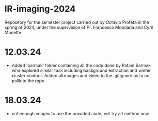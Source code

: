 # IR-imaging-2024
Repository for the semester project carried out by Octavio Profeta in the spring of 2024, under the supervision of Pr. Francesco Mondada and Cyril Monette


# 12.03.24

- Added 'barmak' folder containing all the code done by Rafael Barmak who explored similar task including background extraction and winter cluster contour. Added all images and video to the .gitignore as to not polllute the repo

# 18.03.24 

- not enough images to use the provided code, will try alt method now
